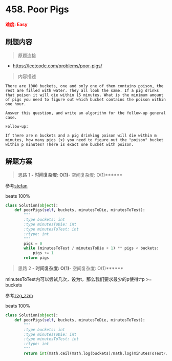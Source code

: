 # 458. Poor Pigs

**<font color=red>难度: Easy</font>**

## 刷题内容

> 原题连接

* https://leetcode.com/problems/poor-pigs/

> 内容描述

```
There are 1000 buckets, one and only one of them contains poison, the rest are filled with water. They all look the same. If a pig drinks that poison it will die within 15 minutes. What is the minimum amount of pigs you need to figure out which bucket contains the poison within one hour.

Answer this question, and write an algorithm for the follow-up general case.

Follow-up:

If there are n buckets and a pig drinking poison will die within m minutes, how many pigs (x) you need to figure out the "poison" bucket within p minutes? There is exact one bucket with poison.
```

## 解题方案

> 思路 1
******- 时间复杂度: O(1)******- 空间复杂度: O(1)******

参考[stefan](https://leetcode.com/problems/poor-pigs/discuss/94266/Another-explanation-and-solution)

beats 100% 
```python
class Solution(object):
    def poorPigs(self, buckets, minutesToDie, minutesToTest):
        """
        :type buckets: int
        :type minutesToDie: int
        :type minutesToTest: int
        :rtype: int
        """
        pigs = 0
        while (minutesToTest / minutesToDie + 1) ** pigs < buckets:
            pigs += 1
        return pigs
```



> 思路 2
******- 时间复杂度: O(1)******- 空间复杂度: O(1)******

minutesToTest内可以尝试几次，设为t，那么我们要求最少的p使得t^p >= buckets

参考[zzg_zzm](https://leetcode.com/problems/poor-pigs/discuss/94305/1-line-solution-with-detailed-problem-clarification-and-math-proof-(please-read-if-you-really-want-to-know-what-this-problem-means))

beats 100% 

```python
class Solution(object):
    def poorPigs(self, buckets, minutesToDie, minutesToTest):
        """
        :type buckets: int
        :type minutesToDie: int
        :type minutesToTest: int
        :rtype: int
        """
        return int(math.ceil(math.log(buckets)/math.log(minutesToTest//minutesToDie+1))) 
```



















